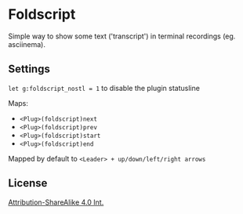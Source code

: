 Foldscript
==========

Simple way to show some text ('transcript') in terminal recordings (eg. asciinema).

Settings
---------

`let g:foldscript_nostl = 1` to disable the plugin statusline

Maps:

- `<Plug>(foldscript)next`
- `<Plug>(foldscript)prev`
- `<Plug>(foldscript)start`
- `<Plug>(foldscript)end`

Mapped by default to `<Leader> + up/down/left/right arrows`

License
--------
[Attribution-ShareAlike 4.0 Int.](https://creativecommons.org/licenses/by-sa/4.0/)

[1]: https://github.com/tpope/vim-pathogen
[2]: https://github.com/Shougo/neobundle.vim
[3]: https://github.com/gmarik/vundle
